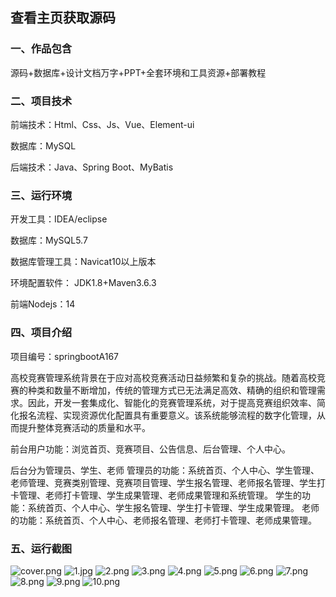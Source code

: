  
## 查看主页获取源码


### 一、作品包含

源码+数据库+设计文档万字+PPT+全套环境和工具资源+部署教程

### 二、项目技术

前端技术：Html、Css、Js、Vue、Element-ui

数据库：MySQL

后端技术：Java、Spring Boot、MyBatis

  

### 三、运行环境

开发工具：IDEA/eclipse

数据库：MySQL5.7

数据库管理工具：Navicat10以上版本

环境配置软件： JDK1.8+Maven3.6.3

前端Nodejs：14


### 四、项目介绍
项目编号：springbootA167

高校竞赛管理系统背景在于应对高校竞赛活动日益频繁和复杂的挑战。随着高校竞赛的种类和数量不断增加，传统的管理方式已无法满足高效、精确的组织和管理需求。因此，开发一套集成化、智能化的竞赛管理系统，对于提高竞赛组织效率、简化报名流程、实现资源优化配置具有重要意义。该系统能够流程的数字化管理，从而提升整体竞赛活动的质量和水平。

前台用户功能：浏览首页、竞赛项目、公告信息、后台管理、个人中心。

后台分为管理员、学生、老师
管理员的功能：系统首页、个人中心、学生管理、老师管理、竞赛类别管理、竞赛项目管理、学生报名管理、老师报名管理、学生打卡管理、老师打卡管理、学生成果管理、老师成果管理和系统管理。
学生的功能：系统首页、个人中心、学生报名管理、学生打卡管理、学生成果管理。
老师的功能：系统首页、个人中心、老师报名管理、老师打卡管理、老师成果管理。

### 五、运行截图

![cover.png](./cover.png)
![1.jpg](./1.jpg)
![2.png](./2.png)
![3.png](./3.png)
![4.png](./4.png)
![5.png](./5.png)
![6.png](./6.png)
![7.png](./7.png)
![8.png](./8.png)
![9.png](./9.png)
![10.png](./10.png)




  
